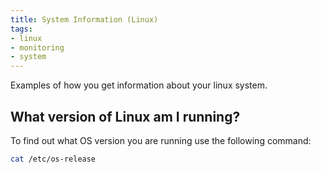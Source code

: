 ```yaml
---
title: System Information (Linux) 
tags:
- linux
- monitoring
- system
---
```


Examples of how you get information about your linux system.
<!--more-->

## What version of Linux am I running?

To find out what OS version you are running use the following command:

``` sh
cat /etc/os-release
```



